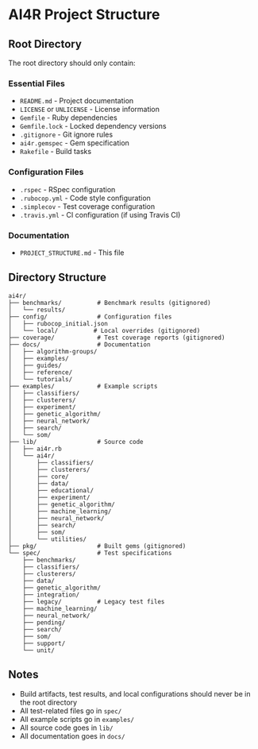 # AI4R Project Structure

## Root Directory

The root directory should only contain:

### Essential Files
- `README.md` - Project documentation
- `LICENSE` or `UNLICENSE` - License information
- `Gemfile` - Ruby dependencies
- `Gemfile.lock` - Locked dependency versions
- `.gitignore` - Git ignore rules
- `ai4r.gemspec` - Gem specification
- `Rakefile` - Build tasks

### Configuration Files
- `.rspec` - RSpec configuration
- `.rubocop.yml` - Code style configuration
- `.simplecov` - Test coverage configuration
- `.travis.yml` - CI configuration (if using Travis CI)

### Documentation
- `PROJECT_STRUCTURE.md` - This file

## Directory Structure

```
ai4r/
├── benchmarks/          # Benchmark results (gitignored)
│   └── results/
├── config/              # Configuration files
│   ├── rubocop_initial.json
│   └── local/          # Local overrides (gitignored)
├── coverage/            # Test coverage reports (gitignored)
├── docs/                # Documentation
│   ├── algorithm-groups/
│   ├── examples/
│   ├── guides/
│   ├── reference/
│   └── tutorials/
├── examples/            # Example scripts
│   ├── classifiers/
│   ├── clusterers/
│   ├── experiment/
│   ├── genetic_algorithm/
│   ├── neural_network/
│   ├── search/
│   └── som/
├── lib/                 # Source code
│   ├── ai4r.rb
│   └── ai4r/
│       ├── classifiers/
│       ├── clusterers/
│       ├── core/
│       ├── data/
│       ├── educational/
│       ├── experiment/
│       ├── genetic_algorithm/
│       ├── machine_learning/
│       ├── neural_network/
│       ├── search/
│       ├── som/
│       └── utilities/
├── pkg/                 # Built gems (gitignored)
└── spec/                # Test specifications
    ├── benchmarks/
    ├── classifiers/
    ├── clusterers/
    ├── data/
    ├── genetic_algorithm/
    ├── integration/
    ├── legacy/          # Legacy test files
    ├── machine_learning/
    ├── neural_network/
    ├── pending/
    ├── search/
    ├── som/
    ├── support/
    └── unit/
```

## Notes

- Build artifacts, test results, and local configurations should never be in the root directory
- All test-related files go in `spec/`
- All example scripts go in `examples/`
- All source code goes in `lib/`
- All documentation goes in `docs/`